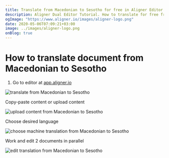 ```yaml
---
title: Translate from Macedonian to Sesotho for free in Aligner Editor
description: Aligner Dual Editor Tutorial. How to translate for free from Macedonian to Sesotho. Aligner is multilingual document management platform. 
ogImage: "https://www.aligner.io/images/aligner-logo.png"
date: 2020-05-06T07:09:21+03:00
image: ../images/aligner-logo.png
onBlog: true
---
```


# How to translate document from Macedonian to Sesotho

1. Go to editor at [app.aligner.io](https://app.aligner.io "Aligner App web page")

![translate from Macedonian to Sesotho](../aligner-blank-editor.png "translate from Macedonian to Sesotho")

Copy-paste content or upload content

![upload content from Macedonian to Sesotho](../aligner-uploaded-document.png "upload content from Macedonian to Sesotho")

Choose desired language

![choose machine translation from Macedonian to Sesotho](../aligner-language-dropdown.png "choose machine translation from Macedonian to Sesotho")

Work and edit 2 documents in parallel

![edit translation from Macedonian to Sesotho](../aligner-double-sitded-editor.png "edit translation from Macedonian to Sesotho")

